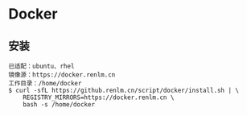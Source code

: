 # Docker

## 安装
	已适配：ubuntu、rhel
	镜像源：https://docker.renlm.cn
	工作目录：/home/docker
	$ curl -sfL https://github.renlm.cn/script/docker/install.sh | \
        REGISTRY_MIRRORS=https://docker.renlm.cn \
        bash -s /home/docker